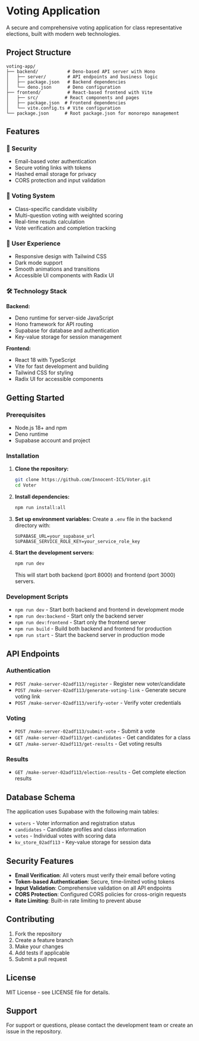 # Voting Application

A secure and comprehensive voting application for class representative elections, built with modern web technologies.

## Project Structure

```
voting-app/
├── backend/           # Deno-based API server with Hono
│   ├── server/        # API endpoints and business logic
│   ├── package.json   # Backend dependencies
│   └── deno.json      # Deno configuration
├── frontend/          # React-based frontend with Vite
│   ├── src/          # React components and pages
│   ├── package.json  # Frontend dependencies
│   └── vite.config.ts # Vite configuration
└── package.json      # Root package.json for monorepo management
```

## Features

### 🔐 Security
- Email-based voter authentication
- Secure voting links with tokens
- Hashed email storage for privacy
- CORS protection and input validation

### 🎯 Voting System
- Class-specific candidate visibility
- Multi-question voting with weighted scoring
- Real-time results calculation
- Vote verification and completion tracking

### 🎨 User Experience
- Responsive design with Tailwind CSS
- Dark mode support
- Smooth animations and transitions
- Accessible UI components with Radix UI

### 🛠 Technology Stack

**Backend:**
- Deno runtime for server-side JavaScript
- Hono framework for API routing
- Supabase for database and authentication
- Key-value storage for session management

**Frontend:**
- React 18 with TypeScript
- Vite for fast development and building
- Tailwind CSS for styling
- Radix UI for accessible components

## Getting Started

### Prerequisites
- Node.js 18+ and npm
- Deno runtime
- Supabase account and project

### Installation

1. **Clone the repository:**
   ```bash
   git clone https://github.com/Innocent-ICS/Voter.git
   cd Voter
   ```

2. **Install dependencies:**
   ```bash
   npm run install:all
   ```

3. **Set up environment variables:**
   Create a `.env` file in the backend directory with:
   ```env
   SUPABASE_URL=your_supabase_url
   SUPABASE_SERVICE_ROLE_KEY=your_service_role_key
   ```

4. **Start the development servers:**
   ```bash
   npm run dev
   ```

   This will start both backend (port 8000) and frontend (port 3000) servers.

### Development Scripts

- `npm run dev` - Start both backend and frontend in development mode
- `npm run dev:backend` - Start only the backend server
- `npm run dev:frontend` - Start only the frontend server
- `npm run build` - Build both backend and frontend for production
- `npm run start` - Start the backend server in production mode

## API Endpoints

### Authentication
- `POST /make-server-02adf113/register` - Register new voter/candidate
- `POST /make-server-02adf113/generate-voting-link` - Generate secure voting link
- `POST /make-server-02adf113/verify-voter` - Verify voter credentials

### Voting
- `POST /make-server-02adf113/submit-vote` - Submit a vote
- `GET /make-server-02adf113/get-candidates` - Get candidates for a class
- `GET /make-server-02adf113/get-results` - Get voting results

### Results
- `GET /make-server-02adf113/election-results` - Get complete election results

## Database Schema

The application uses Supabase with the following main tables:
- `voters` - Voter information and registration status
- `candidates` - Candidate profiles and class information
- `votes` - Individual votes with scoring data
- `kv_store_02adf113` - Key-value storage for session data

## Security Features

- **Email Verification**: All voters must verify their email before voting
- **Token-based Authentication**: Secure, time-limited voting tokens
- **Input Validation**: Comprehensive validation on all API endpoints
- **CORS Protection**: Configured CORS policies for cross-origin requests
- **Rate Limiting**: Built-in rate limiting to prevent abuse

## Contributing

1. Fork the repository
2. Create a feature branch
3. Make your changes
4. Add tests if applicable
5. Submit a pull request

## License

MIT License - see LICENSE file for details.

## Support

For support or questions, please contact the development team or create an issue in the repository.
